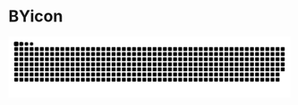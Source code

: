 # BYicon

<picture>
  <source media="(prefers-color-scheme: dark)" srcset="https://raw.githubusercontent.com/BYicon/BYicon/output/github-contribution-grid-snake-dark.svg">
  <source media="(prefers-color-scheme: light)" srcset="https://raw.githubusercontent.com/BYicon/BYicon/output/github-contribution-grid-snake.svg">
  <img alt="github contribution grid snake animation" src="https://raw.githubusercontent.com/BYicon/BYicon/output/github-contribution-grid-snake.svg">
</picture>

